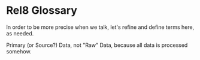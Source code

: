 # Rel8 Glossary

In order to be more precise when we talk, let's refine and define terms here, as needed. 

Primary (or Source?) Data, not "Raw" Data, because all data is processed somehow. 

